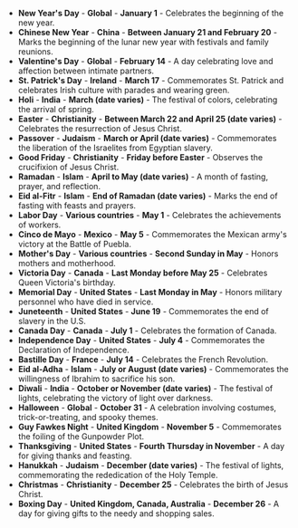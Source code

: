 - **New Year's Day** - **Global** - **January 1** - Celebrates the beginning of the new year.
- **Chinese New Year** - **China** - **Between January 21 and February 20** - Marks the beginning of the lunar new year with festivals and family reunions.
- **Valentine's Day** - **Global** - **February 14** - A day celebrating love and affection between intimate partners.
- **St. Patrick's Day** - **Ireland** - **March 17** - Commemorates St. Patrick and celebrates Irish culture with parades and wearing green.
- **Holi** - **India** - **March (date varies)** - The festival of colors, celebrating the arrival of spring.
- **Easter** - **Christianity** - **Between March 22 and April 25 (date varies)** - Celebrates the resurrection of Jesus Christ.
- **Passover** - **Judaism** - **March or April (date varies)** - Commemorates the liberation of the Israelites from Egyptian slavery.
- **Good Friday** - **Christianity** - **Friday before Easter** - Observes the crucifixion of Jesus Christ.
- **Ramadan** - **Islam** - **April to May (date varies)** - A month of fasting, prayer, and reflection.
- **Eid al-Fitr** - **Islam** - **End of Ramadan (date varies)** - Marks the end of fasting with feasts and prayers.
- **Labor Day** - **Various countries** - **May 1** - Celebrates the achievements of workers.
- **Cinco de Mayo** - **Mexico** - **May 5** - Commemorates the Mexican army's victory at the Battle of Puebla.
- **Mother's Day** - **Various countries** - **Second Sunday in May** - Honors mothers and motherhood.
- **Victoria Day** - **Canada** - **Last Monday before May 25** - Celebrates Queen Victoria's birthday.
- **Memorial Day** - **United States** - **Last Monday in May** - Honors military personnel who have died in service.
- **Juneteenth** - **United States** - **June 19** - Commemorates the end of slavery in the U.S.
- **Canada Day** - **Canada** - **July 1** - Celebrates the formation of Canada.
- **Independence Day** - **United States** - **July 4** - Commemorates the Declaration of Independence.
- **Bastille Day** - **France** - **July 14** - Celebrates the French Revolution.
- **Eid al-Adha** - **Islam** - **July or August (date varies)** - Commemorates the willingness of Ibrahim to sacrifice his son.
- **Diwali** - **India** - **October or November (date varies)** - The festival of lights, celebrating the victory of light over darkness.
- **Halloween** - **Global** - **October 31** - A celebration involving costumes, trick-or-treating, and spooky themes.
- **Guy Fawkes Night** - **United Kingdom** - **November 5** - Commemorates the foiling of the Gunpowder Plot.
- **Thanksgiving** - **United States** - **Fourth Thursday in November** - A day for giving thanks and feasting.
- **Hanukkah** - **Judaism** - **December (date varies)** - The festival of lights, commemorating the rededication of the Holy Temple.
- **Christmas** - **Christianity** - **December 25** - Celebrates the birth of Jesus Christ.
- **Boxing Day** - **United Kingdom, Canada, Australia** - **December 26** - A day for giving gifts to the needy and shopping sales.
